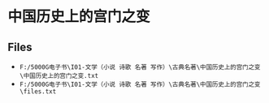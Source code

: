 # 中国历史上的宫门之变

## Files

- `F:/5000G电子书\I01-文学（小说 诗歌 名著 写作）\古典名著\中国历史上的宫门之变\中国历史上的宫门之变.txt`
- `F:/5000G电子书\I01-文学（小说 诗歌 名著 写作）\古典名著\中国历史上的宫门之变\files.txt`
